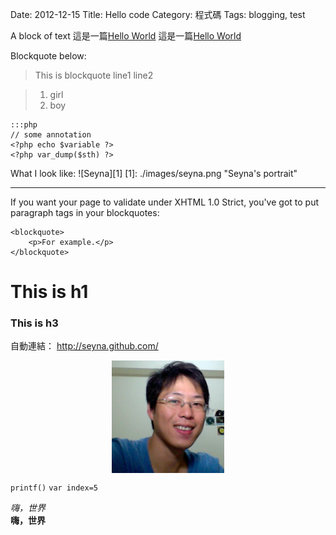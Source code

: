 Date: 2012-12-15
Title: Hello code
Category: 程式碼
Tags: blogging, test

A block of text
這是一篇[Hello World](http://seyna.github.com/2012/12/hello-world.html)
這是一篇[Hello World](|filename|/posts/2012/12/hello-world.md)

Blockquote below:
> This is blockquote line1
line2

> 1. girl
> 2. boy

    :::php
    // some annotation
    <?php echo $variable ?>
    <?php var_dump($sth) ?>

What I look like:
![Seyna][1]
[1]: ./images/seyna.png "Seyna's portrait"

***

If you want your page to validate under XHTML 1.0 Strict,
you've got to put paragraph tags in your blockquotes:

    <blockquote>
        <p>For example.</p>
    </blockquote>

# This is h1
### This is h3

自動連結：
<http://seyna.github.com/>

<img src="./images/seyna.png" width="180px" style="margin:auto;display:block;" />

`printf()`
`var index=5`

*嗨，世界*<br>
**嗨，世界**

